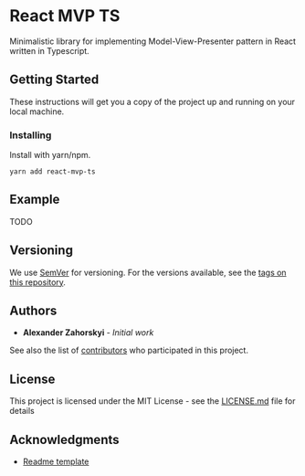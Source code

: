 # React MVP TS

Minimalistic library for implementing Model-View-Presenter pattern in React written in Typescript.

## Getting Started

These instructions will get you a copy of the project up and running on your local machine.

### Installing

Install with yarn/npm.

```
yarn add react-mvp-ts
```

## Example

TODO

## Versioning

We use [SemVer](http://semver.org/) for versioning. For the versions available, see the [tags on this repository](https://github.com/Alexxzz/react-mvp-ts/tags). 

## Authors

* **Alexander Zahorskyi** - *Initial work*

See also the list of [contributors](https://github.com/Alexxzz/react-mvp-ts/contributors) who participated in this project.

## License

This project is licensed under the MIT License - see the [LICENSE.md](LICENSE.md) file for details

## Acknowledgments

* [Readme template](https://gist.github.com/PurpleBooth/109311bb0361f32d87a2)
